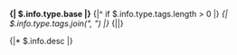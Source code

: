 **{| $.info.type.base |}**
{|^ if $.info.type.tags.length > 0 |}
*{| $.info.type.tags.join(", ") |}*
{||}

{|* $.info.desc |}
